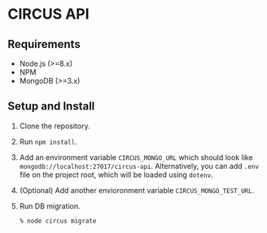 # CIRCUS API

## Requirements

* Node.js (>=8.x)
* NPM
* MongoDB (>=3.x)

## Setup and Install

1. Clone the repository.

2. Run `npm install`.

3. Add an environment variable `CIRCUS_MONGO_URL` which should look like
   `mongodb://localhost:27017/circus-api`. Alternatively, you can add
   `.env` file on the project root, which will be loaded using `dotenv`.

4. (Optional) Add another envioronment variable `CIRCUS_MONGO_TEST_URL`.

5. Run DB migration.
   ```
   % node circus migrate
   ```
